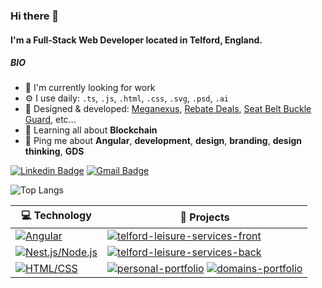 ### Hi there 👋

#### I'm a Full-Stack Web Developer located in Telford, England.

##### BIO

- 🏢 I'm currently looking for work
- ⚙️ I use daily: `.ts`, `.js`, `.html`, `.css`, `.svg`, `.psd`, `.ai`
- 💅 Designed & developed: [Meganexus](https://www.meganexus.com), [Rebate Deals](https://www.rebatedeals.co.uk), [Seat Belt Buckle Guard](https://www.seatbeltbuckleguard.com), etc…
- 🌱 Learning all about **Blockchain**
- 💬 Ping me about **Angular**, **development**, **design**, **branding**, **design thinking**, **GDS**

[![Linkedin Badge](https://img.shields.io/badge/-Chris%20Jones-blue?style=flat-square&logo=Linkedin&logoColor=white&link=https://www.linkedin.com/in/chris-ian-jones/)](https://www.linkedin.com/in/chris-ian-jones/) [![Gmail Badge](https://img.shields.io/badge/-Chris%20Jones-c14438?style=flat-square&logo=Gmail&logoColor=white&link=mailto:hello@chris-jones.dev)](mailto:hello@chris-jones.dev)

![Top Langs](https://github-readme-stats.vercel.app/api/top-langs/?username=chris-ian-jones&layout=compact&theme=dark&hide_border=true)

| 💻 **Technology** | 🚀 **Projects** |
| - | - |
| [![Angular](https://img.shields.io/static/v1?label=&message=Angular&color=DD0031&logo=Angular&logoColor=FFFFFF)](https://www.angular.io/) | [![telford-leisure-services-front](https://img.shields.io/static/v1?label=&message=telford-leisure-services-front&color=000605&logo=github&logoColor=FFFFFF&labelColor=000605)](https://github.com/chris-ian-jones/telford-leisure-services-front) |
| [![Nest.js/Node.js](https://img.shields.io/static/v1?label=&message=Nest.js&color=E0234E&logo=NestJS&logoColor=FFFFFF)](https://nestjs.com/) | [![telford-leisure-services-back](https://img.shields.io/static/v1?label=&message=telford-leisure-services-back&color=000605&logo=github&logoColor=FFFFFF&labelColor=000605)](https://github.com/chris-ian-jones/telford-leisure-services-back) |
| [![HTML/CSS](https://img.shields.io/static/v1?label=&message=HTML/CSS&color=E34F26&logo=HTML5&logoColor=FFFFFF)](https://https://www.w3.org/standards/webdesign/htmlcss) | [![personal-portfolio](https://img.shields.io/static/v1?label=&message=personal-portfolio&color=000605&logo=github&logoColor=FFFFFF&labelColor=000605)](https://github.com/chris-ian-jones/personal-portfolio) [![domains-portfolio](https://img.shields.io/static/v1?label=&message=domains-portfolio&color=000605&logo=github&logoColor=FFFFFF&labelColor=000605)](https://github.com/chris-ian-jones/domains-portfolio) |
